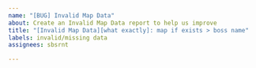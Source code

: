 ```yaml
---
name: "[BUG] Invalid Map Data"
about: Create an Invalid Map Data report to help us improve
title: "[Invalid Map Data][what exactly]: map if exists > boss name"
labels: invalid/missing data
assignees: sbsrnt

---
```


<!-- If your issue title was not prefilled: -->
<!-- Please stick to issue title placeholder (see examples below): [Invalid Map Data][what exactly]: map > boss name -->
<!-- issue title examples: -->
<!-- [Invalid Map Data][Missing Boss]: Lair Of The Hydra > Guardian Of The Hydra -->


<!-- If your issue title was prefilled -->
<!-- You are all set, as all the data we need is in the issue title :) -->
<!-- Just hit the "Submit new issue" button and you are good to go -->
<!-- Thanks! -->
